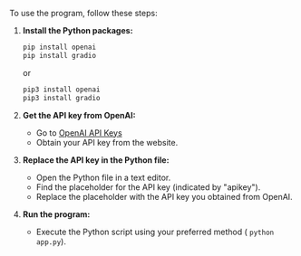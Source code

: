 
To use the program, follow these steps:

1. **Install the Python packages:**
   ```bash
   pip install openai
   pip install gradio
   ```
   or 
   ```bash
   pip3 install openai
   pip3 install gradio
   ```

2. **Get the API key from OpenAI:**
   - Go to [OpenAI API Keys](https://platform.openai.com/api-keys)
   - Obtain your API key from the website.

3. **Replace the API key in the Python file:**
   - Open the Python file in a text editor.
   - Find the placeholder for the API key (indicated by "apikey").
   - Replace the placeholder with the API key you obtained from OpenAI.

4. **Run the program:**
   - Execute the Python script using your preferred method ( `python app.py`).
